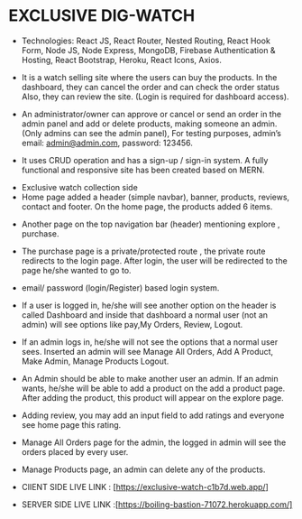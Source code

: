 # EXCLUSIVE DIG-WATCH

- Technologies: React JS, React Router, Nested Routing, React Hook Form, Node JS, Node Express, MongoDB, Firebase Authentication & Hosting, React Bootstrap, Heroku, React Icons, Axios.

- It is a watch selling site where the users can buy the products. In the dashboard, they can cancel the order and can check the order status Also, they can review the site. (Login is required for dashboard access).
- An administrator/owner can approve or cancel or send an order in the admin panel and add or delete products, making someone an admin. (Only admins can see the admin panel), For testing purposes, admin’s email: admin@admin.com, password: 123456.
- It uses CRUD operation and has a sign-up / sign-in system. A fully functional and responsive site has been created based on MERN.

* Exclusive watch collection side
* Home page added a header (simple navbar), banner, products, reviews, contact and footer. On the home page, the products added 6 items.

- Another page on the top navigation bar (header) mentioning explore , purchase.
- The purchase page is a private/protected route , the private route redirects to the login page. After login, the user will be redirected to the page he/she wanted to go to.
- email/ password (login/Register) based login system.
- If a user is logged in, he/she will see another option on the header is called Dashboard and inside that dashboard a normal user (not an admin) will see options like pay,My Orders, Review, Logout.
- If an admin logs in, he/she will not see the options that a normal user sees. Inserted an admin will see Manage All Orders, Add A Product, Make Admin, Manage Products Logout.
- An Admin should be able to make another user an admin. If an admin wants, he/she will be able to add a product on the add a product page. After adding the product, this product will appear on the explore page.
- Adding review, you may add an input field to add ratings and everyone see home page this rating.
- Manage All Orders page for the admin, the logged in admin will see the orders placed by every user.
- Manage Products page, an admin can delete any of the products.

- ClIENT SIDE LIVE LINK : [https://exclusive-watch-c1b7d.web.app/]

- SERVER SIDE LIVE LINK :[https://boiling-bastion-71072.herokuapp.com/]

